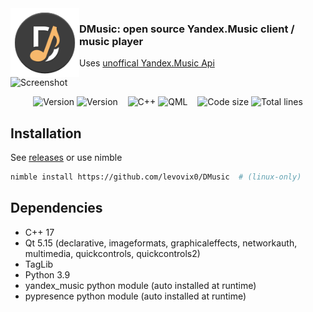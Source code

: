<img alt="DMusic" align="left" width="110" src="https://github.com/levovix0/DMusic/blob/master/resources/app-papirus.svg">
<p>
  <h3>DMusic: open source Yandex.Music client / music player</h3>
  Uses <a href="https://github.com/MarshalX/yandex-music-api">unoffical Yandex.Music Api</a>
</p>

![Screenshot](https://ia.wampi.ru/2021/09/23/85.png)  
<p align="center">
  <img alt="Version" src="https://img.shields.io/badge/Version-0.3-x.svg?style=flat-square&logoColor=white&color=blue">
  <img alt="Version" src="https://img.shields.io/badge/Stable-0.2-x.svg?style=flat-square&logoColor=white&color=blue">
  &nbsp;&nbsp;
  <img alt="С++" src="https://img.shields.io/badge/С++-С++.svg?style=flat-square&color=f34b7d">
  <img alt="QML" src="https://img.shields.io/badge/QML-QML.svg?style=flat-square&logo=qt&logoColor=white&color=3db069">
  &nbsp;&nbsp;
  <img alt="Code size" src="https://img.shields.io/github/languages/code-size/levovix0/DMusic?style=flat-square">
  <img alt="Total lines" src="https://img.shields.io/tokei/lines/github/levovix0/DMusic?color=purple&style=flat-square">
</p>

## Installation
See [releases](https://github.com/levovix0/DMusic/releases) or use nimble
```sh
nimble install https://github.com/levovix0/DMusic  # (linux-only)
```

## Dependencies
* C++ 17
* Qt 5.15 (declarative, imageformats, graphicaleffects, networkauth, multimedia, quickcontrols, quickcontrols2)
* TagLib
* Python 3.9
* yandex_music python module (auto installed at runtime)
* pypresence python module (auto installed at runtime)
